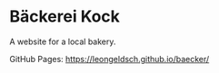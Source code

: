 # Bäckerei Kock

A website for a local bakery.

GitHub Pages: https://leongeldsch.github.io/baecker/
